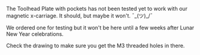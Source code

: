 The Toolhead Plate with pockets has not been tested yet to work with our magnetic x-carriage. It should, but maybe it won't. ¯\_(ツ)_/¯

We ordered one for testing but it won't be here until a few weeks after Lunar New Year celebrations.

Check the drawing to make sure you get the M3 threaded holes in there.
